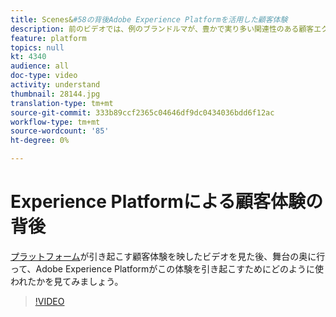 ```yaml
---
title: Scenes&#58の背後Adobe Experience Platformを活用した顧客体験
description: 前のビデオでは、例のブランドルマが、豊かで実り多い関連性のある顧客エクスペリエンスを作り出すことができました。 このビデオでは、Adobe Experience Platformがこのジャーニーを達成するためにどのように使用されているかを見てみます。
feature: platform
topics: null
kt: 4340
audience: all
doc-type: video
activity: understand
thumbnail: 28144.jpg
translation-type: tm+mt
source-git-commit: 333b89ccf2365c04646df9dc0434036bdd6f12ac
workflow-type: tm+mt
source-wordcount: '85'
ht-degree: 0%

---
```



# Experience Platformによる顧客体験の背後

[プラットフォーム](customer-experience.md)が引き起こす顧客体験を映したビデオを見た後、舞台の奥に行って、Adobe Experience Platformがこの体験を引き起こすためにどのように使われたかを見てみましょう。

>[!VIDEO](https://video.tv.adobe.com/v/28144?quality=12&learn=on)